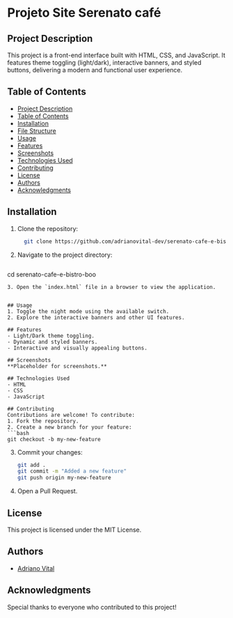 # Projeto Site Serenato café

## Project Description
This project is a front-end interface built with HTML, CSS, and JavaScript. It features theme toggling (light/dark), interactive banners, and styled buttons, delivering a modern and functional user experience.

## Table of Contents
- [Project Description](#project-description)
- [Table of Contents](#table-of-contents)
- [Installation](#installation)
- [File Structure](#file-structure)
- [Usage](#usage)
- [Features](#features)
- [Screenshots](#screenshots)
- [Technologies Used](#technologies-used)
- [Contributing](#contributing)
- [License](#license)
- [Authors](#authors)
- [Acknowledgments](#acknowledgments)

## Installation
1. Clone the repository:
   ```bash
     git clone https://github.com/adrianovital-dev/serenato-cafe-e-bistro-boo.git
   ```
2. Navigate to the project directory:
   ```bash
  cd serenato-cafe-e-bistro-boo
   ```
3. Open the `index.html` file in a browser to view the application.


## Usage
1. Toggle the night mode using the available switch.
2. Explore the interactive banners and other UI features.

## Features
- Light/Dark theme toggling.
- Dynamic and styled banners.
- Interactive and visually appealing buttons.

## Screenshots
**Placeholder for screenshots.**

## Technologies Used
- HTML
- CSS
- JavaScript

## Contributing
Contributions are welcome! To contribute:
1. Fork the repository.
2. Create a new branch for your feature:
   ```bash
   git checkout -b my-new-feature
   ```
3. Commit your changes:
   ```bash
   git add .
   git commit -m "Added a new feature"
   git push origin my-new-feature
   ```
4. Open a Pull Request.

## License
This project is licensed under the MIT License.

## Authors
- [Adriano Vital](https://github.com/adrianovital-dev)

## Acknowledgments
Special thanks to everyone who contributed to this project!

